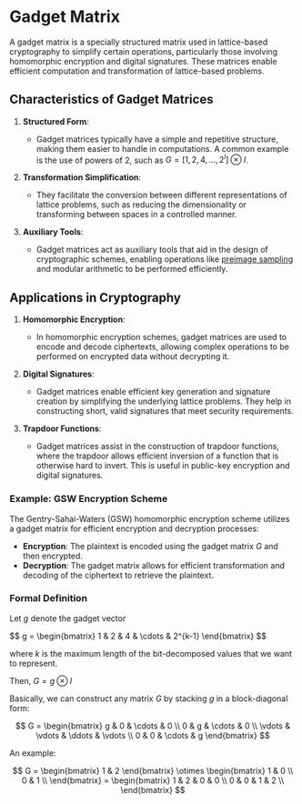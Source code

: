 # Gadget Matrix

A gadget matrix is a specially structured matrix used in lattice-based cryptography to simplify certain operations, particularly those
involving homomorphic encryption and digital signatures. These matrices enable efficient computation and transformation of
lattice-based problems.

## Characteristics of Gadget Matrices

1. **Structured Form**:
    - Gadget matrices typically have a simple and repetitive structure, making them easier to handle in computations. A common example
      is the use of powers of 2, such as $G = [1, 2, 4, \ldots, 2^{l}] \otimes I$.

2. **Transformation Simplification**:
    - They facilitate the conversion between different representations of lattice problems, such as reducing the dimensionality or
      transforming between spaces in a controlled manner.

3. **Auxiliary Tools**:
    - Gadget matrices act as auxiliary tools that aid in the design of cryptographic schemes, enabling operations like
      [preimage sampling](preimage_sampling.md) and modular arithmetic to be performed efficiently.

## Applications in Cryptography

1. **Homomorphic Encryption**:
    - In homomorphic encryption schemes, gadget matrices are used to encode and decode ciphertexts, allowing complex operations to be
      performed on encrypted data without decrypting it.

2. **Digital Signatures**:
    - Gadget matrices enable efficient key generation and signature creation by simplifying the underlying lattice problems. They help
      in constructing short, valid signatures that meet security requirements.

3. **Trapdoor Functions**:
    - Gadget matrices assist in the construction of trapdoor functions, where the trapdoor allows efficient inversion of a function
      that is otherwise hard to invert. This is useful in public-key encryption and digital signatures.

### Example: GSW Encryption Scheme

The Gentry-Sahai-Waters (GSW) homomorphic encryption scheme utilizes a gadget matrix for efficient encryption and decryption processes:

- **Encryption**: The plaintext is encoded using the gadget matrix $G$ and then encrypted.
- **Decryption**: The gadget matrix allows for efficient transformation and decoding of the ciphertext to retrieve the plaintext.

### Formal Definition

Let $g$ denote the gadget vector

$$
g = \begin{bmatrix}
1 & 2 & 4 & \cdots & 2^{k-1}
\end{bmatrix}
\$$

where $k$ is the maximum length of the bit-decomposed values that we want to represent.

Then, $G = g \otimes I$

Basically, we can construct any matrix $G$ by stacking $g$ in a block-diagonal form:

$$
G = \begin{bmatrix}
g & 0 & \cdots & 0 \\
0 & g & \cdots & 0 \\
\vdots & \vdots & \ddots & \vdots \\
0 & 0 & \cdots & g
\end{bmatrix}
$$

An example:

$$
G = \begin{bmatrix}
1 & 2
\end{bmatrix}
\otimes
\begin{bmatrix}
1 & 0 \\
0 & 1 \\
\end{bmatrix}
= \begin{bmatrix}
1 & 2 & 0 & 0 \\
0 & 0 & 1 & 2 \\
\end{bmatrix}
$$
